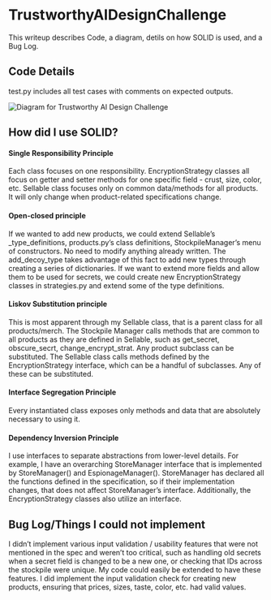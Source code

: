 # TrustworthyAIDesignChallenge

This writeup describes Code, a diagram, detils on how SOLID is used, and a Bug Log.

## Code Details
test.py includes all test cases with comments on expected outputs.

![Diagram for Trustworthy AI Design Challenge](https://github.com/MT-GoCode/TrustworthyAIDesignChallenge/assets/36799073/3ac94712-95c2-49b4-967f-f55a8b1ef883)

## How did I use SOLID?
#### Single Responsibility Principle
Each class focuses on one responsibility.
EncryptionStrategy classes all focus on getter and setter methods for one specific field - crust, size, color, etc.
Sellable class focuses only on common data/methods for all products. It will only change when product-related specifications change.

#### Open-closed principle
If we wanted to add new products, we could extend Sellable’s _type_definitions, products.py’s class definitions, StockpileManager’s menu of constructors. No need to modify anything already written.
The add_decoy_type takes advantage of this fact to add new types through creating a series of dictionaries.
If we want to extend more fields and allow them to be used for secrets, we could create new EncryptionStrategy classes in strategies.py and extend some of the type definitions.

#### Liskov Substitution principle 
This is most apparent through my Sellable class, that is a parent class for all products/merch. The Stockpile Manager calls methods that are common to all products as they are defined in Sellable, such as get_secret, obscure_secrt, change_encrypt_strat. Any product subclass can be substituted.
The Sellable class calls methods defined by the EncryptionStrategy interface, which can be a handful of subclasses. Any of these can be substituted.

#### Interface Segregation Principle
Every instantiated class exposes only methods and data that are absolutely necessary to using it.

#### Dependency Inversion Principle
I use interfaces to separate abstractions from lower-level details. For example, I have an overarching StoreManager interface that is implemented by StoreManager() and EspionageManager(). StoreManager has declared all the functions defined in the specification, so if their implementation changes, that does not affect StoreManager’s interface.
Additionally, the EncryptionStrategy classes also utilize an interface.

## Bug Log/Things I could not implement
I didn’t implement various input validation / usability features that were not mentioned in the spec and weren’t too critical, such as handling old secrets when a secret field is changed to be a new one, or checking that IDs across the stockpile were unique. My code could easily be extended to have these features.
I did implement the input validation check for creating new products, ensuring that prices, sizes, taste, color, etc. had valid values.
